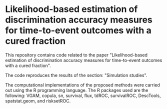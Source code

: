 # Likelihood-based estimation of discrimination accuracy measures for time-to-event outcomes with a cured fraction
This repository contains code related to the paper "Likelihood-based estimation of discrimination accuracy measures for time-to-event outcomes with a cured fraction".

The code reproduces the results of the section: "Simulation studies".

The computational implementations of the proposed methods were carried out using the R programming language. The R packages used are the following: VGAM, copula, sn, survival, flux, tdROC, survivalROC, DescTools, spatstat.geom, and risksetROC.
